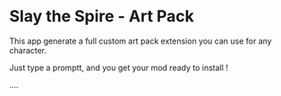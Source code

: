 # Slay the Spire - Art Pack

This app generate a full custom art pack extension you can use for any character.

Just type a promptt, and you get your mod ready to install !

....
